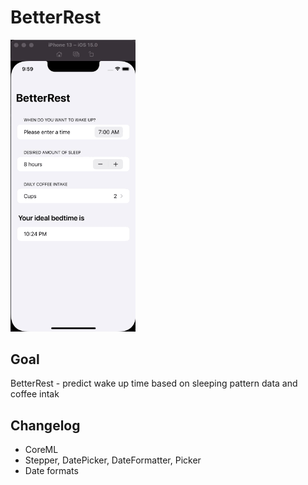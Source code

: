 # BetterRest
<img src="../../assets/better_rest.gif" width="200" />

## Goal

BetterRest - predict wake up time based on sleeping pattern data and coffee intak

## Changelog

* CoreML
* Stepper, DatePicker, DateFormatter, Picker
* Date formats